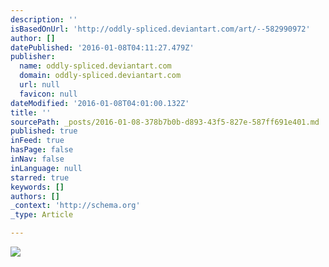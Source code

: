 ```yaml
---
description: ''
isBasedOnUrl: 'http://oddly-spliced.deviantart.com/art/--582990972'
author: []
datePublished: '2016-01-08T04:11:27.479Z'
publisher:
  name: oddly-spliced.deviantart.com
  domain: oddly-spliced.deviantart.com
  url: null
  favicon: null
dateModified: '2016-01-08T04:01:00.132Z'
title: ''
sourcePath: _posts/2016-01-08-378b7b0b-d893-43f5-827e-587ff691e401.md
published: true
inFeed: true
hasPage: false
inNav: false
inLanguage: null
starred: true
keywords: []
authors: []
_context: 'http://schema.org'
_type: Article

---
```

![](http://pre00.deviantart.net/a7f1/th/pre/i/2016/007/4/e/____by_oddly_spliced-d9n3ipo.jpg)